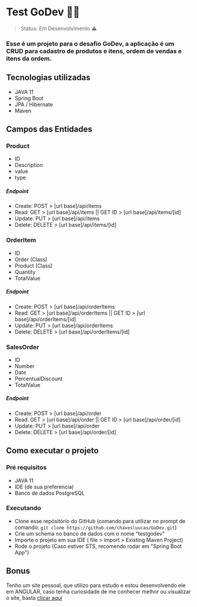 <h1>Test GoDev 🧑‍💻</h1>

>Status: Em Desenvolvimento ⚠️

### Esse é um projeto para o desafio GoDev, a aplicação é um CRUD para cadastro de produtos e itens, ordem de vendas e itens da ordem.

## Tecnologias utilizadas

+ JAVA 11
+ Spring Boot 
+ JPA / Hibernate
+ Maven


## Campos das Entidades

### Product
+ ID
+ Description
+ value 
+ type
##### Endpoint
+ Create: POST > [url base]/api/items
+ Read: GET > [url base]/api/items || GET ID > [url base]/api/items/[id]
+ Update: PUT > [url base]/api/items
+ Delete: DELETE > [url base]/api/items/[id]

### OrderItem
+ ID
+ Order (Class)
+ Product (Class) 
+ Quantity
+ TotalValue
##### Endpoint
+ Create: POST > [url base]/api/orderItems
+ Read: GET > [url base]/api/orderItems || GET ID > [url base]/api/orderItems/[id]
+ Update: PUT > [url base]/api/orderItems
+ Delete: DELETE > [url base]/api/orderItems/[id]

### SalesOrder
+ ID
+ Number
+ Date 
+ PercentualDiscount
+ TotalValue   
##### Endpoint
+ Create: POST > [url base]/api/order
+ Read: GET > [url base]/api/order || GET ID > [url base]/api/order/[id]
+ Update: PUT > [url base]/api/order
+ Delete: DELETE > [url base]/api/order/[id]

## Como executar o projeto
### Pré requisitos

+ JAVA 11
+ IDE (de sua preferencia)
+ Banco de dados PostgreSQL

### Executando

+ Clone esse repósitório do GitHub (comando para utilizar no prompt de comando: ```git clone https://github.com/chavesluucas/GoDev.git```)
+ Crie um schema no banco de dados com o nome "testgodev"
+ Importe o projeto em sua IDE ( file > import > Existing Maven Project)
+ Rode o projeto (Caso estiver STS, recomendo rodar em "Spring Boot App")


## Bonus
 Tenho um site pessoal, que utilizo para estudo e estou desenvolvendo ele em ANGULAR, caso tenha curiosidade de me conhecer melhor ou visualizar o site, basta <a target="_blank" href="lucaschaves.netlify.app">clicar aqui</a>
